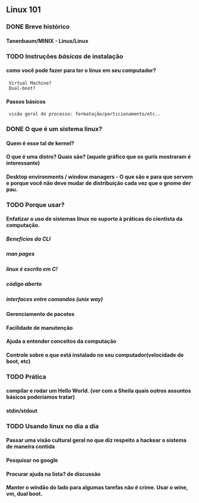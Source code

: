 ## Linux 101
### DONE Breve histórico
#### Tanenbaum/MINIX - Linus/Linux
### TODO Instruções *básicas* de instalação
#### como você pode fazer para ter o linux em seu computador?
     Virtual Machine?
     Dual-boot?
#### Passos básicos
     visão geral do processo: formatação/particionamento/etc..
### DONE O que é um sistema linux?
#### Quem é esse tal de kernel?
#### O que é uma distro? Quais são? (aquele gráfico que os guris mostraram é interessante)
#### Desktop environments / window managers - O que são e para que servem e porque você não deve mudar de distribuição cada vez que o gnome der pau.
### TODO Porque usar?
#### Enfatizar o uso de sistemas linux no suporte à práticas do cientista da computação.
##### Benefícios da CLI
##### man pages
##### linux é escrito em C!
##### código aberto
##### interfaces entre comandos (unix way)
#### Gerenciamento de pacotes
#### Facilidade de manutenção
#### Ajuda a entender conceitos da computação
#### Controle sobre o que está instalado no seu computador(velocidade de boot, etc)     
### TODO Prática
#### compilar e rodar um Hello World. (ver com a Sheila quais outros assuntos básicos poderíamos tratar)
#### stdin/stdout
### TODO Usando linux no dia a dia
#### Passar uma visão cultural geral no que diz respeito a hackear o sistema de maneira contida
#### Pesquisar no google
#### Procurar ajuda na lista? de discussão
#### Manter o windão do lado para algumas tarefas não é crime. Usar o wine, vm, dual boot.